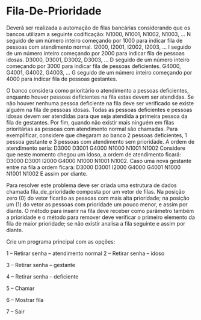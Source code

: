 # Fila-De-Prioridade

Deverá ser realizada a automação de filas bancárias considerando que os bancos utilizam a seguinte
codificação:
N1000, N1001, N1002, N1003, ... N seguido de um número inteiro começando por 1000 para indicar
fila de pessoas com atendimento normal.
I2000, I2001, I2002, I2003, ... I seguido de um número inteiro começando por 2000 para indicar fila
de pessoas idosas.
D3000, D3001, D3002, D3003, ... D seguido de um número inteiro começando por 3000 para indicar
fila de pessoas deficientes.
G4000, G4001, G4002, G4003, ... G seguido de um número inteiro começando por 4000 para indicar
fila de pessoas gestantes.

O banco considera como prioritário o atendimento a pessoas deficientes, enquanto houver pessoas
deficientes na fila estas devem ser atendidas. Se não houver nenhuma pessoa deficiente na fila deve
ser verificado se existe alguém na fila de pessoas idosas. Todas as pessoas deficientes e pessoas idosas
devem ser atendidas para que seja atendida a primeira pessoa da fila de gestantes. Por fim, quando
não existir mais ninguém em filas prioritárias as pessoas com atendimento normal são chamadas.
Para exemplificar, considere que chegaram ao banco 2 pessoas deficientes, 1 pessoa gestante e 3
pessoas com atendimento sem prioridade. A ordem de atendimento seria:
D3000 D3001 G4000 N1000 N1001 N1002
Considere que neste momento chegou um idoso, a ordem de atendimento ficará:
D3000 D3001 I2000 G4000 N1000 N1001 N1002.
Caso uma nova gestante entre na fila a ordem ficará:
D3000 D3001 I2000 G4000 G4001 N1000 N1001 N1002
E assim por diante.

Para resolver este problema deve ser criada uma estrutura de dados chamada fila_de_prioridade
composta por um vetor de filas. Na posição zero (0) do vetor ficarão as pessoas com mais alta
prioridade; na posição um (1) do vetor as pessoas com prioridade um pouco menor, e assim por diante.
O método para inserir na fila deve receber como parâmetro também a prioridade e o método para
remover deve verificar o primeiro elemento da fila de maior prioridade; se não existir analisa a fila
seguinte e assim por diante.



Crie um programa principal com as opções:

1 – Retirar senha – atendimento normal
2 – Retirar senha – idoso

3 – Retirar senha – gestante

4 – Retirar senha – deficiente

5 – Chamar

6 – Mostrar fila

7 – Sair

